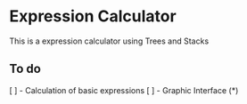 # Expression Calculator
This is a expression calculator using Trees and Stacks

## To do
[ ] - Calculation of basic expressions
[ ] - Graphic Interface (*)
